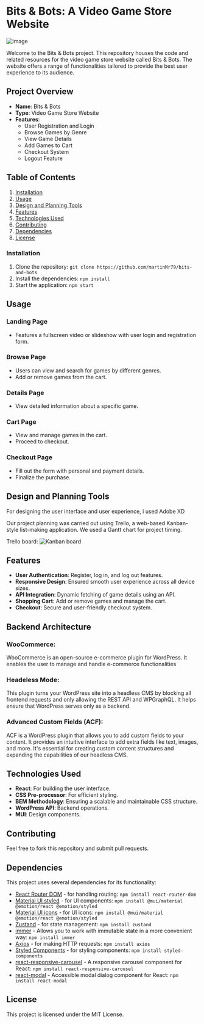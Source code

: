 # Bits & Bots: A Video Game Store Website

![image](https://github.com/martinMr79/bits-and-bots/assets/80599295/b8e31c8c-b903-411a-9cba-19d008296188)


Welcome to the Bits & Bots project. This repository houses the code and related resources for the video game store website called Bits & Bots. The website offers a range of functionalities tailored to provide the best user experience to its audience.

## Project Overview

- **Name**: Bits & Bots
- **Type**: Video Game Store Website
- **Features**:
  - User Registration and Login
  - Browse Games by Genre
  - View Game Details
  - Add Games to Cart
  - Checkout System
  - Logout Feature

## Table of Contents

1. [Installation](#installation)
2. [Usage](#usage)
3. [Design and Planning Tools](#design-and-planning-tools)
4. [Features](#features)
6. [Technologies Used](#technologies-used)
7. [Contributing](#contributing)
8. [Dependencies](#dependencies)
9. [License](#license)

### Installation

1. Clone the repository: `git clone https://github.com/martinMr79/bits-and-bots`
2. Install the dependencies: `npm install`
3. Start the application: `npm start`


## Usage

### Landing Page
- Features a fullscreen video or slideshow with user login and registration form.

### Browse Page
- Users can view and search for games by different genres.
- Add or remove games from the cart.

### Details Page
- View detailed information about a specific game.

### Cart Page
- View and manage games in the cart.
- Proceed to checkout.

### Checkout Page
- Fill out the form with personal and payment details.
- Finalize the purchase.

## Design and Planning Tools

For designing the user interface and user experience, i used Adobe XD

Our project planning was carried out using Trello, a web-based Kanban-style list-making application. We used a Gantt chart for project timing.

Trello board: ![Kanban board](https://github.com/martinMr79/bits-and-bots/assets/80599295/93ae49ce-7299-4672-94ff-817a71e94448)

## Features

- **User Authentication**: Register, log in, and log out features.
- **Responsive Design**: Ensured smooth user experience across all device sizes.
- **API Integration**: Dynamic fetching of game details using an API.
- **Shopping Cart**: Add or remove games and manage the cart.
- **Checkout**: Secure and user-friendly checkout system.

## Backend Architecture

### WooCommerce:
WooCommerce is an open-source e-commerce plugin for WordPress. It enables the user to manage and handle e-commerce functionalities

### Headeless Mode:
This plugin turns your WordPress site into a headless CMS by blocking all frontend requests and only allowing the REST API and WPGraphQL. It helps ensure that WordPress serves only as a backend.

### Advanced Custom Fields (ACF):
ACF is a WordPress plugin that allows you to add custom fields to your content. It provides an intuitive interface to add extra fields like text, images, and more. It's essential for creating custom content structures and expanding the capabilities of our headless CMS.

## Technologies Used

- **React**: For building the user interface.
- **CSS Pre-processor**: For efficient styling.
- **BEM Methodology**: Ensuring a scalable and maintainable CSS structure.
- **WordPress API**: Backend operations.
- **MUI**: Design components.

## Contributing

Feel free to fork this repository and submit pull requests.

## Dependencies

This project uses several dependencies for its functionality:

- [React Router DOM](https://reactrouter.com/) - for handling routing: `npm install react-router-dom`
- [Material UI styled](https://mui.com/material-ui/) - for UI components: `npm install @mui/material @emotion/react @emotion/styled` 
- [Material UI icons](https://mui.com/) - for UI icons: `npm install @mui/material @emotion/react @emotion/styled`
- [Zustand](https://www.npmjs.com/package/zustand) - for state management: `npm install zustand`
- [immer](https://immerjs.github.io/immer/) - Allows you to work with immutable state in a more convenient way: `npm install immer`
- [Axios](https://www.npmjs.com/package/axios) - for making HTTP requests: `npm install axios`
- [Styled Components](https://www.npmjs.com/package/styled-components) - for styling components: `npm install styled-components`
- [react-responsive-carousel](https://www.npmjs.com/package/react-responsive-carousel) - A responsive carousel component for React: `npm install react-responsive-carousel`
- [react-modal](https://www.npmjs.com/package/react-modal) - Accessible modal dialog component for React: `npm install react-modal`

## License

This project is licensed under the MIT License.

